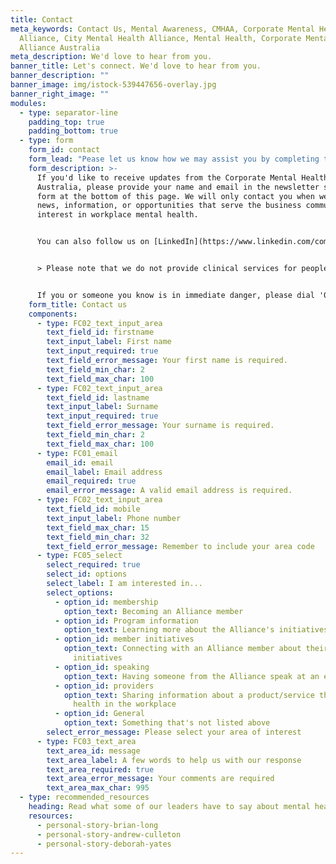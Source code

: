 ```yaml
---
title: Contact
meta_keywords: Contact Us, Mental Awareness, CMHAA, Corporate Mental Health
  Alliance, City Mental Health Alliance, Mental Health, Corporate Mental Health
  Alliance Australia
meta_description: We'd love to hear from you.
banner_title: Let's connect. We'd love to hear from you.
banner_description: ""
banner_image: img/istock-539447656-overlay.jpg
banner_right_image: ""
modules:
  - type: separator-line
    padding_top: true
    padding_bottom: true
  - type: form
    form_id: contact
    form_lead: "Pease let us know how we may assist you by completing the form below. "
    form_description: >-
      If you'd like to receive updates from the Corporate Mental Health Alliance
      Australia, please provide your name and email in the newsletter sign-up
      form at the bottom of this page. We will only contact you when we have
      news, information, or opportunities that serve the business community's
      interest in workplace mental health.


      You can also follow us on [LinkedIn](https://www.linkedin.com/company/corporate-mental-health-alliance-australia/) and [Twitter](https://twitter.com/CMHA_Aus).


      > Please note that we do not provide clinical services for people in need of direct mental health or crisis support. 


      If you or someone you know is in immediate danger, please dial '000' if in Australia, or reach out to the relevant support services listed [here](https://everymind.org.au/need-help).
    form_title: Contact us
    components:
      - type: FC02_text_input_area
        text_field_id: firstname
        text_input_label: First name
        text_input_required: true
        text_field_error_message: Your first name is required.
        text_field_min_char: 2
        text_field_max_char: 100
      - type: FC02_text_input_area
        text_field_id: lastname
        text_input_label: Surname
        text_input_required: true
        text_field_error_message: Your surname is required.
        text_field_min_char: 2
        text_field_max_char: 100
      - type: FC01_email
        email_id: email
        email_label: Email address
        email_required: true
        email_error_message: A valid email address is required.
      - type: FC02_text_input_area
        text_field_id: mobile
        text_input_label: Phone number
        text_field_max_char: 15
        text_field_min_char: 32
        text_field_error_message: Remember to include your area code
      - type: FC05_select
        select_required: true
        select_id: options
        select_label: I am interested in...
        select_options:
          - option_id: membership
            option_text: Becoming an Alliance member
          - option_id: Program information
            option_text: Learning more about the Alliance's initiatives
          - option_id: member initiatives
            option_text: Connecting with an Alliance member about their mental health
              initiatives
          - option_id: speaking
            option_text: Having someone from the Alliance speak at an event
          - option_id: providers
            option_text: Sharing information about a product/service that supports mental
              health in the workplace
          - option_id: General
            option_text: Something that's not listed above
        select_error_message: Please select your area of interest
      - type: FC03_text_area
        text_area_id: message
        text_area_label: A few words to help us with our response
        text_area_required: true
        text_area_error_message: Your comments are required
        text_area_max_char: 995
  - type: recommended_resources
    heading: Read what some of our leaders have to say about mental health.
    resources:
      - personal-story-brian-long
      - personal-story-andrew-culleton
      - personal-story-deborah-yates
---
```

